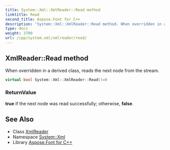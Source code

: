 ```yaml
---
title: System::Xml::XmlReader::Read method
linktitle: Read
second_title: Aspose.Font for C++
description: 'System::Xml::XmlReader::Read method. When overridden in a derived class, reads the next node from the stream in C++.'
type: docs
weight: 3700
url: /cpp/system.xml/xmlreader/read/
---
```

## XmlReader::Read method


When overridden in a derived class, reads the next node from the stream.

```cpp
virtual bool System::Xml::XmlReader::Read()=0
```


### ReturnValue

**true** if the next node was read successfully; otherwise, **false**.

## See Also

* Class [XmlReader](../)
* Namespace [System::Xml](../../)
* Library [Aspose.Font for C++](../../../)
